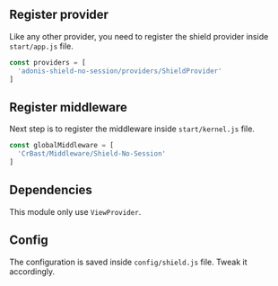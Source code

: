 ## Register provider

Like any other provider, you need to register the shield provider inside `start/app.js` file.

```js
const providers = [
  'adonis-shield-no-session/providers/ShieldProvider'
]
```

## Register middleware

Next step is to register the middleware inside `start/kernel.js` file.

```js
const globalMiddleware = [
  'CrBast/Middleware/Shield-No-Session'
]
```

## Dependencies

This module only use `ViewProvider`.


## Config

The configuration is saved inside `config/shield.js` file. Tweak it accordingly.
